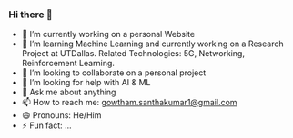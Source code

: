 ### Hi there 👋

<!--
**GowthamSk1/GowthamSk1** is a ✨ _special_ ✨ repository because its `README.md` (this file) appears on your GitHub profile.

Here are some ideas to get you started: -->

- 🔭 I’m currently working on a personal Website
- 🌱 I’m learning Machine Learning and currently working on a Research Project at UTDallas. Related Technologies: 5G, Networking, Reinforcement Learning.
- 👯 I’m looking to collaborate on a personal project
- 🤔 I’m looking for help with AI & ML
- 💬 Ask me about anything
- 📫 How to reach me: gowtham.santhakumar1@gmail.com
- 😄 Pronouns: He/Him
- ⚡ Fun fact: ...

